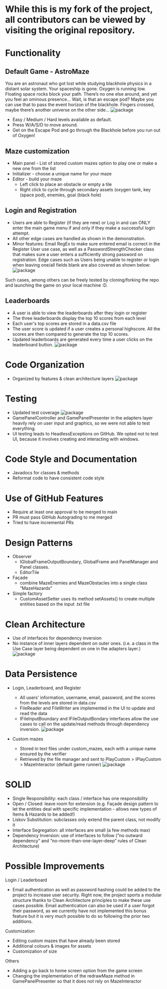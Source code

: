 # While this is my fork of the project, all contributors can be viewed by visiting the original repository.
# Functionality
## Default Game - AstroMaze
You are an astronaut who got lost while studying blackhole physics in a distant solar system. Your spaceship is gone. Oxygen is running low. Floating space rocks block your path. There’s no one else around, and yet you feel an ominous presence… Wait, is that an escape pod? Maybe you can use that to pass the event horizon of the blackhole. Fingers crossed, maybe there’s another universe on the other side…
![package](images/game.png)

- Easy / Medium / Hard levels available as default.
- Press W/A/S/D to move around. 
- Get on the Escape Pod and go through the Blackhole before you run out of Oxygen!

## Maze customization
- Main panel - List of stored custom mazes option to play one or make a new one from the list
- Initializer - choose a unique name for your maze
- Editor - build your maze
  - Left click to place an obstacle or empty a tile	
  - Right click to cycle through secondary assets (oxygen tank, key (space pod), enemies, goal (black hole)

## Login and Registration
- Users are able to Register (if they are new) or Log in and can ONLY enter the main game menu if and only if they make a successful login attempt.
- All other edge cases are handled as shown in the demonstration. 
- Minor features: Email RegEx to make sure entered email is correct in the Register User use case, as well as a PasswordStrengthChecker class that makes sure a user enters a sufficiently strong password on registration.
Edge cases such as Users being unable to register or login when leaving one/all fields blank are also covered as shown below:
![package](images/login.png)


Such cases, among others can be freely tested by cloning/forking the repo and launching the game on your local machine :D.

## Leaderboards
- A user is able to view the leaderboards after they login or register
- The three leaderboards display the top 10 scores from each level
- Each user's top scores are stored in a data.csv file
- The user score is updated if a user creates a personal highscore. All the scores are then compared to generate the top 10 scores.
- Updated leaderboards are generated every time a user clicks on the leaderboard button.
![package](images/leaderboard.png)

# Code Organization
- Organized by features & clean architecture layers
![package](images/package.png)

# Testing
- Updated test coverage
![package](images/test_coverage.png)
- GamePanelController and GamePanelPresenter in the adapters layer heavily rely on user input and graphics, so we were not able to test everything.
- UI testing leads to HeadlessExceptions on GitHub. We opted not to test UI, because it involves creating and interacting with windows.


# Code Style and Documentation
- Javadocs for classes & methods
- Reformat code to have consistent code style

# Use of GitHub Features
- Require at least one approval to be merged to main
- PR must pass GitHub Autograding to me merged
- Tried to have incremental PRs  

# Design Patterns
- Observer
  - IGlobalFrameOutputBoundary, GlobalFrame and PanelManager and Panel classes.
  - EditorTile
- Façade
  - combine MazeEnemies and MazeObstacles into a single class “MazeHazards”
- Simple factory
  - CustomAssetSetter uses its method setAssets() to create multiple entities based on the input .txt file

# Clean Architecture
- Use of interfaces for dependency inversion
- No instance of inner layers dependent on outer ones. (i.e. a class in the Use Case layer being dependent on one in the adapters layer.)
![package](images/ca.png)


# Data Persistence 
- Login, Leaderboard, and Register
  - All users' information, username, email, password, and the scores from the levels are stored in data.csv
  - FileReader and FileWriter are implemented in the UI to update and read the data
  - IFileInputBoundary and IFileOutputBondary interfaces allow the use cases to call on the update/read methods through dependency inversion.
![package](images/dp1.png)

- Custom mazes
  - Stored in text files under custom_mazes, each with a unique name ensured by the verifier 
  - Retrieved by the file manager and sent to PlayCustom > IPlayCustom > MazeInteractor (default game runner)
![package](images/dp2.png)

# SOLID
- Single Responsibility: each class / interface has one responsibility 
- Open / Closed: leave room for extension (e.g. Façade design pattern to let the entities deal with specific implementation - allows new types of Items & Hazards to be added!)
- Liskov Substitution: subclasses only extend the parent class, not modify it
- Interface Segregation: all interfaces are small (a few methods max)
- Dependency Inversion: use of interfaces to follow (“no outward dependency” and “no-more-than-one-layer-deep” rules of Clean Architecture)


# Possible Improvements
Login / Leaderboard
- Email authentication as well as password hashing could be added to the project to increase user security. Right now, the project sports a modular structure thanks to Clean Architecture principles to make these use cases possible. Email authentication can also be used if a user forgot their password, as we currently have not implemented this bonus feature but it is very much possible to do so following the prior two additions.

Customization 
- Editing custom mazes that have already been stored
- Additional colours & images for assets 
- Customization of size 

Others
- Adding a go back to home screen option from the game screen
- Changing the implementation of the redrawMaze method in GamePanelPresenter so that it does not rely on MazeInteractor

